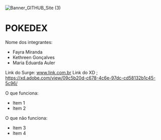 ![Banner_GITHUB_Site (3)](https://user-images.githubusercontent.com/52434685/115301782-0fc8f200-a138-11eb-94fa-3011667aedd6.png)

# POKEDEX

Nome dos integrantes: 
- Fayra Miranda
- Kethreen Gonçalves
- Maria Eduarda Auler

Link do Surge: www.link.com.br
Link do XD ; https://xd.adobe.com/view/09c5b20d-c678-4c6e-97dc-cd58132b1c45-5c96/

O que funciona:
- Item 1
- Item 2

O que não funciona: 
- Item 3
- Item 4
